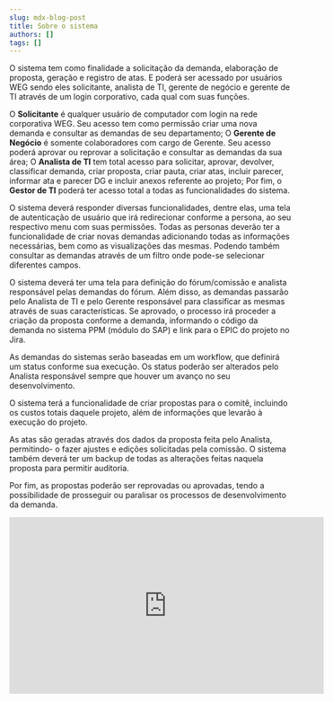 ```yaml
---
slug: mdx-blog-post
title: Sobre o sistema
authors: []
tags: []
---
```

O sistema tem como finalidade a solicitação da demanda, elaboração de proposta, geração e registro de atas. E poderá ser acessado por usuários WEG sendo eles solicitante, analista de TI, gerente de negócio e gerente de TI através de um login corporativo, cada qual com suas funções.

O **Solicitante** é qualquer usuário de computador com login na rede corporativa WEG. Seu acesso tem como permissão criar uma nova demanda e consultar as demandas de seu departamento; O **Gerente de Negócio** é somente colaboradores com cargo de Gerente. Seu acesso poderá aprovar ou reprovar a solicitação e consultar as demandas da sua área; O **Analista de TI** tem total acesso para solicitar, aprovar, devolver, classificar demanda, criar proposta, criar pauta, criar atas, incluir parecer, informar ata e parecer DG e incluir anexos referente ao projeto; Por fim, o **Gestor de TI** poderá ter acesso total a todas as funcionalidades do sistema. 

O sistema deverá responder diversas funcionalidades, dentre elas, uma tela de autenticação de usuário que irá redirecionar conforme a persona, ao seu respectivo menu com suas permissões. Todas as personas deverão ter a funcionalidade de criar novas demandas adicionando todas as informações necessárias, bem como as visualizações das mesmas. Podendo também consultar as demandas através de um filtro onde pode-se selecionar diferentes campos.

O sistema deverá ter uma tela para definição do fórum/comissão e analista responsável pelas demandas do fórum. Além disso, as demandas passarão pelo Analista de TI e pelo Gerente responsável para classificar as mesmas através de suas características. Se aprovado, o processo irá proceder a criação da proposta conforme a demanda, informando o código da demanda no sistema PPM (módulo do SAP) e link para o EPIC do projeto no Jira. 

As demandas do sistemas serão baseadas em um workflow, que definirá um status conforme sua execução. Os status poderão ser alterados pelo Analista responsável sempre que houver um avanço no seu desenvolvimento.

O sistema terá a funcionalidade de criar propostas para o comitê, incluindo os custos totais daquele projeto, além de informações que levarão à execução do projeto.

As atas são geradas através dos dados da proposta feita pelo Analista, permitindo- o fazer ajustes e edições solicitadas pela comissão. O sistema também deverá ter um backup de todas as alterações feitas naquela proposta para permitir auditoria.
	
Por fim, as propostas poderão ser reprovadas ou aprovadas, tendo a possibilidade de prosseguir ou paralisar os processos de desenvolvimento da demanda.

<iframe width="560" height="315" src="https://www.youtube.com/embed/mFuext3_sP8" title="YouTube video player" frameborder="0" allow="accelerometer; autoplay; clipboard-write; encrypted-media; gyroscope; picture-in-picture" allowfullscreen></iframe> 
